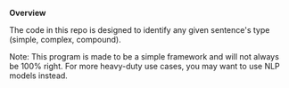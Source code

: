 **Overview** 

The code in this repo is designed to identify any given sentence's type (simple, complex, compound). 

Note: This program is made to be a simple framework and will not always be 100% right. For more heavy-duty use cases, you may want to use NLP models instead. 
